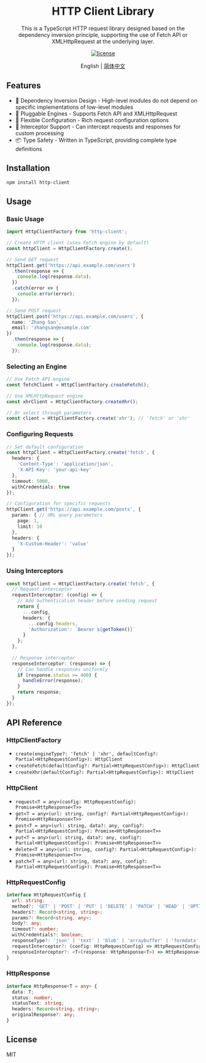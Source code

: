 
<div align="center">
  <h1>HTTP Client Library</h1>
</div>

<div align="center">

This is a TypeScript HTTP request library designed based on the dependency inversion principle, supporting the use of Fetch API or XMLHttpRequest at the underlying layer.

[![license](https://img.shields.io/badge/license-MIT-blue.svg)](https://github.com/arco-design/arco-design/blob/main/LICENSE)

</div>

<div align="center">

English | [简体中文](./README.zh-CN.md)

</div>
 

## Features

- 🔄 Dependency Inversion Design - High-level modules do not depend on specific implementations of low-level modules
- 🔌 Pluggable Engines - Supports Fetch API and XMLHttpRequest
- 🔧 Flexible Configuration - Rich request configuration options
- 🔗 Interceptor Support - Can intercept requests and responses for custom processing
- 📦 Type Safety - Written in TypeScript, providing complete type definitions

## Installation

```bash
npm install http-client
```

## Usage

### Basic Usage

```typescript
import HttpClientFactory from 'http-client';

// Create HTTP client (uses Fetch engine by default)
const httpClient = HttpClientFactory.create();

// Send GET request
httpClient.get('https://api.example.com/users')
  .then(response => {
    console.log(response.data);
  })
  .catch(error => {
    console.error(error);
  });

// Send POST request
httpClient.post('https://api.example.com/users', {
  name: 'Zhang San',
  email: 'zhangsan@example.com'
})
  .then(response => {
    console.log(response.data);
  });
```

### Selecting an Engine

```typescript
// Use Fetch API engine
const fetchClient = HttpClientFactory.createFetch();

// Use XMLHttpRequest engine
const xhrClient = HttpClientFactory.createXhr();

// Or select through parameters
const client = HttpClientFactory.create('xhr'); // 'fetch' or 'xhr'
```

### Configuring Requests

```typescript
// Set default configuration
const httpClient = HttpClientFactory.create('fetch', {
  headers: {
    'Content-Type': 'application/json',
    'X-API-Key': 'your-api-key'
  },
  timeout: 5000,
  withCredentials: true
});

// Configuration for specific requests
httpClient.get('https://api.example.com/posts', {
  params: { // URL query parameters
    page: 1,
    limit: 10
  },
  headers: {
    'X-Custom-Header': 'value'
  }
});
```

### Using Interceptors

```typescript
const httpClient = HttpClientFactory.create('fetch', {
  // Request interceptor
  requestInterceptor: (config) => {
    // Add authentication header before sending request
    return {
      ...config,
      headers: {
        ...config.headers,
        'Authorization': `Bearer ${getToken()}`
      }
    };
  },
  
  // Response interceptor
  responseInterceptor: (response) => {
    // Can handle responses uniformly
    if (response.status >= 400) {
      handleError(response);
    }
    return response;
  }
});
```

## API Reference

### HttpClientFactory

- `create(engineType?: 'fetch' | 'xhr', defaultConfig?: Partial<HttpRequestConfig>): HttpClient`
- `createFetch(defaultConfig?: Partial<HttpRequestConfig>): HttpClient`
- `createXhr(defaultConfig?: Partial<HttpRequestConfig>): HttpClient`

### HttpClient

- `request<T = any>(config: HttpRequestConfig): Promise<HttpResponse<T>>`
- `get<T = any>(url: string, config?: Partial<HttpRequestConfig>): Promise<HttpResponse<T>>`
- `post<T = any>(url: string, data?: any, config?: Partial<HttpRequestConfig>): Promise<HttpResponse<T>>`
- `put<T = any>(url: string, data?: any, config?: Partial<HttpRequestConfig>): Promise<HttpResponse<T>>`
- `delete<T = any>(url: string, config?: Partial<HttpRequestConfig>): Promise<HttpResponse<T>>`
- `patch<T = any>(url: string, data?: any, config?: Partial<HttpRequestConfig>): Promise<HttpResponse<T>>`

### HttpRequestConfig

```typescript
interface HttpRequestConfig {
  url: string;
  method?: 'GET' | 'POST' | 'PUT' | 'DELETE' | 'PATCH' | 'HEAD' | 'OPTIONS';
  headers?: Record<string, string>;
  params?: Record<string, any>;
  body?: any;
  timeout?: number;
  withCredentials?: boolean;
  responseType?: 'json' | 'text' | 'blob' | 'arraybuffer' | 'formdata';
  requestInterceptor?: (config: HttpRequestConfig) => HttpRequestConfig;
  responseInterceptor?: <T>(response: HttpResponse<T>) => HttpResponse<T>;
}
```

### HttpResponse

```typescript
interface HttpResponse<T = any> {
  data: T;
  status: number;
  statusText: string;
  headers: Record<string, string>;
  originalResponse?: any;
}
```

## License

MIT 
